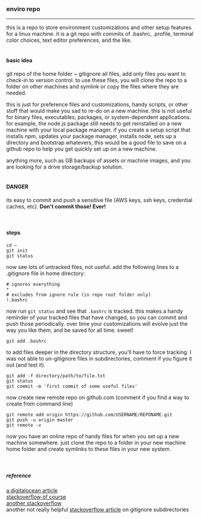 ### enviro repo
------
this is a repo to store environment customizations and other setup features for a linux machine.  it is a git repo with commits of .bashrc, .profile, terminal color choices, text editor preferences, and the like.
<br>
<br>
  
#### basic idea
git repo of the home folder ~
gitignore all files, add only files you want to check-in to version control.
to use these files, you will clone the repo to a folder on other machines and symlink or copy the files where they are needed.

this is just for preference files and customizations, handy scripts, or other stuff that would make you sad to re-do on a new machine. this is not useful for binary files, executables, packages, or system-dependent applications.  for example, the node.js package still needs to get reinstalled on a new machine with your local package manager. if you create a setup script that installs npm, updates your package manager, installs node, sets up a directory and bootstrap whatevers, this would be a good file to save on a github repo to help you get quickly set up on a new machine.

anything more, such as GB backups of assets or machine images, and you are looking for a drive storage/backup solution.
<br>
<br>

#### DANGER
its easy to commit and push a sensitive file (AWS keys, ssh keys, credential caches, etc).  **Don't commit those! Ever!**
<br>  
<br>

#### steps

```shell
cd ~
git init
git status
```

now see lots of untracked files, not useful. add the following lines to a .gitignore file in home directory:

```shell
# ignores everything
*
# excludes from ignore rule (in repo root folder only)
!.bashrc
```

now run `git status` and see that `.bashrc` is tracked. this makes a handy reminder of your tracked files that have changed, so you can commit and push those periodically.  over time your customizations will evolve just the way you like them, and be saved for all time.  sweet!

```shell
git add .bashrc
```

to add files deeper in the directory structure, you'll have to force tracking.  I was not able to un-gitignore files in subdirectories, comment if you figure it out (and test it).

```shell
git add -f directory/path/to/file.txt
git status
git commit -m 'first commit of some useful files'
```

now create new remote repo on github.com (comment if you find a way to create from command line)

```shell
git remote add origin https://github.com/USERNAME/REPONAME.git
git push -u origin master
git remote -v
```

now you have an online repo of handy files for when you set up a new machine somewhere. just clone the repo to a folder in your new machine home folder and create symlinks to these files in your new system. 
<br>
<br>
<br>

##### reference
[a digitalocean article][1]  
[stackoverflow of course][2]  
[another stackoverflow][3]  
another not really helpful [stackoverflow article][4] on gitignore subdirectories  

[1]:https://www.digitalocean.com/community/tutorials/how-to-use-git-to-manage-your-user-configuration-files-on-a-linux-vps
[2]:http://stackoverflow.com/questions/987142/make-gitignore-ignore-everything-except-a-few-files
[3]:http://stackoverflow.com/questions/2545602/git-ignore-sub-folders
[4]:http://stackoverflow.com/questions/5876075/gitignore-to-ignore-all-files-then-recursively-allows-files-of-a-certain-type
